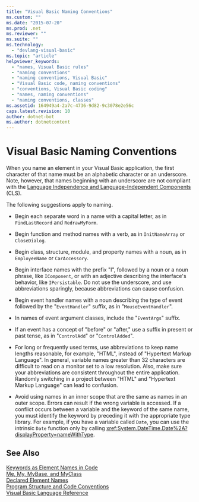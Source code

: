 ```yaml
---
title: "Visual Basic Naming Conventions"
ms.custom: ""
ms.date: "2015-07-20"
ms.prod: .net
ms.reviewer: ""
ms.suite: ""
ms.technology: 
  - "devlang-visual-basic"
ms.topic: "article"
helpviewer_keywords: 
  - "names, Visual Basic rules"
  - "naming conventions"
  - "naming conventions, Visual Basic"
  - "Visual Basic code, naming conventions"
  - "conventions, Visual Basic coding"
  - "names, naming conventions"
  - "naming conventions, classes"
ms.assetid: 164949a4-2a7c-4736-9d82-9c3078e2e56c
caps.latest.revision: 10
author: dotnet-bot
ms.author: dotnetcontent
---
```

# Visual Basic Naming Conventions
When you name an element in your Visual Basic application, the first character of that name must be an alphabetic character or an underscore. Note, however, that names beginning with an underscore are not compliant with the [Language Independence and Language-Independent Components](https://msdn.microsoft.com/library/12a7a7h3) (CLS).  
  
 The following suggestions apply to naming.  
  
-   Begin each separate word in a name with a capital letter, as in `FindLastRecord` and `RedrawMyForm`.  
  
-   Begin function and method names with a verb, as in `InitNameArray` or `CloseDialog`.  
  
-   Begin class, structure, module, and property names with a noun, as in `EmployeeName` or `CarAccessory`.  
  
-   Begin interface names with the prefix "I", followed by a noun or a noun phrase, like `IComponent`, or with an adjective describing the interface's behavior, like `IPersistable`. Do not use the underscore, and use abbreviations sparingly, because abbreviations can cause confusion.  
  
-   Begin event handler names with a noun describing the type of event followed by the "`EventHandler`" suffix, as in "`MouseEventHandler`".  
  
-   In names of event argument classes, include the "`EventArgs`" suffix.  
  
-   If an event has a concept of "before" or "after," use a suffix in present or past tense, as in "`ControlAdd`" or "`ControlAdded`".  
  
-   For long or frequently used terms, use abbreviations to keep name lengths reasonable, for example, "HTML", instead of "Hypertext Markup Language". In general, variable names greater than 32 characters are difficult to read on a monitor set to a low resolution. Also, make sure your abbreviations are consistent throughout the entire application. Randomly switching in a project between "HTML" and "Hypertext Markup Language" can lead to confusion.  
  
-   Avoid using names in an inner scope that are the same as names in an outer scope. Errors can result if the wrong variable is accessed. If a conflict occurs between a variable and the keyword of the same name, you must identify the keyword by preceding it with the appropriate type library. For example, if you have a variable called `Date`, you can use the intrinsic `Date` function only by calling <xref:System.DateTime.Date%2A?displayProperty=nameWithType>.  
  
## See Also  
 [Keywords as Element Names in Code](../../../visual-basic/programming-guide/program-structure/keywords-as-element-names-in-code.md)   
 [Me, My, MyBase, and MyClass](../../../visual-basic/programming-guide/program-structure/me-my-mybase-and-myclass.md)   
 [Declared Element Names](../../../visual-basic/programming-guide/language-features/declared-elements/declared-element-names.md)   
 [Program Structure and Code Conventions](../../../visual-basic/programming-guide/program-structure/program-structure-and-code-conventions.md)   
 [Visual Basic Language Reference](../../../visual-basic/language-reference/index.md)
